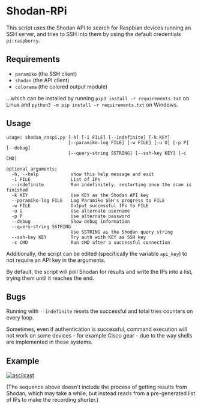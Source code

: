 # Shodan-RPi

This script uses the Shodan API to search for Raspbian devices running an SSH server, and tries to SSH into them by using the default credentials `pi:raspberry`.

## Requirements
* `paramiko` (the SSH client)  
* `shodan` (the API client)
* `colorama` (the colored output module)

...which can be installed by running `pip3 install -r requirements.txt` on Linux and `python3 -m pip install -r requirements.txt` on Windows.

## Usage
```
usage: shodan_raspi.py [-h] [-i FILE] [--indefinite] [-k KEY]
                       [--paramiko-log FILE] [-w FILE] [-u U] [-p P] [--debug]
                       [--query-string SSTRING] [--ssh-key KEY] [-c CMD]

optional arguments:
  -h, --help            show this help message and exit
  -i FILE               List of IPs
  --indefinite          Run indefinitely, restarting once the scan is finished
  -k KEY                Use KEY as the Shodan API key
  --paramiko-log FILE   Log Paramiko SSH's progress to FILE
  -w FILE               Output successful IPs to FILE
  -u U                  Use alternate username
  -p P                  Use alternate password
  --debug               Show debug information
  --query-string SSTRING
                        Use SSTRING as the Shodan query string
  --ssh-key KEY         Try auth with KEY as SSH key
  -c CMD                Run CMD after a successful connection
```

Additionally, the script can be edited (specifically the variable `api_key`) to not require an API key in the arguments.

By default, the script will poll Shodan for results and write the IPs into a list, trying them until it reaches the end.
## Bugs

Running with `--indefinite` resets the successful and total tries counters on every loop.

Sometimes, even if authentication is successful, command execution will not work on some devices - for example Cisco gear - due to the way shells are implemented in these systems.

## Example
[![asciicast](https://asciinema.org/a/IiwLQtHtnPhIWGcElwHbx5vEU.png)](https://asciinema.org/a/IiwLQtHtnPhIWGcElwHbx5vEU)

(The sequence above doesn't include the process of getting results from Shodan, which may take a while, but instead reads from a pre-generated list of IPs to make the recording shorter.)
